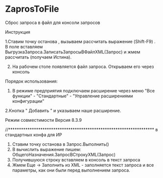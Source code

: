 # ZaprosToFile
Сброс запроса в файл для консоли запросов

Инструкция

1.Ставим точку останова , вызываем рассчитать выражение (Shift-F9) . В поле вставляем ВыгрузкаЗапроса.ЗаписатьЗапросыВФайлXML(Запрос)
и жмем рассчитать (получаем Истина). 

2. На рабочем столе появляется файл запроса. Открываем его через консоль

Порядок использования:

1. В режиме предприятия подключаем расширение через меню "Все функции" - "Стандартные" - "Управление расширениями конфигурации"

2.Кнопка " Добавить " и указываем наше расширение.

Режим совместимости Версия 8.3.9

//********************************************************************
в стандартных конфа 
для ИР
1. Ставим точку останова в Запрос.Выполнить()
2. В вычислить выражение пишем: ОбщегоНазначения.ЗапросВСтрокуXML(Запрос)
3. Получившуюся строку вставляем в консоль в текст запроса
4. Жмем Еще -> Заполнить из XML - заполняется текст запроса и все параметры, как они были перед выполнением запроса.

